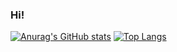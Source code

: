 ### Hi!

[![Anurag's GitHub stats](https://github-readme-stats.vercel.app/api?username=RubenFontes&show_icons=true&theme=tokyonight )](https://github.com/anuraghazra/github-readme-stats)
[![Top Langs](https://github-readme-stats.vercel.app/api/top-langs/?username=RubenFontes&layout=compact)](https://github.com/anuraghazra/github-readme-stats)
